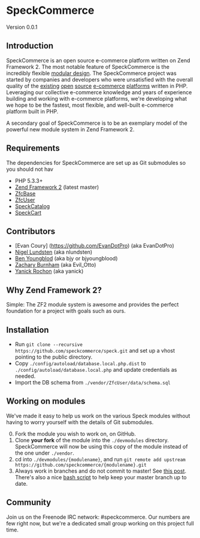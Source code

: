 SpeckCommerce
=============
Version 0.0.1

Introduction
------------

SpeckCommerce is an open source e-commerce platform written on Zend Framework 2.
The most notable feature of SpeckCommerce is the incredibly flexible [modular
design](https://github.com/speckcommerce/speck/wiki/Module-Separation-Strategy).
The SpeckCommerce project was started by companies and developers who were
unsatisfied with the overall quality of the
[existing](http://www.magentocommerce.com/) [open](http://www.oscommerce.com/)
[source](http://www.zen-cart.com/) [e-commerce](http://www.ecartcommerce.com/)
[platforms](http://www.opencart.com/) written in PHP.  Leveraging our collective
e-commerce knowledge and years of experience building and working with
e-commerce platforms, we're developing what we hope to be the fastest, most
flexible, and well-built e-commerce platform built in PHP.

A secondary goal of SpeckCommerce is to be an exemplary model of the powerful
new module system in Zend Framework 2.

Requirements
------------

The dependencies for SpeckCommerce are set up as Git submodules so you should not hav

* PHP 5.3.3+
* [Zend Framework 2](https://github.com/zendframework/zf2) (latest master)
* [ZfcBase](https://github.com/ZF-Commons/ZfcBase)
* [ZfcUser](https://github.com/ZF-Commons/ZfcUser)
* [SpeckCatalog](https://github.com/speckcommerce/SpeckCatalog)
* [SpeckCart](https://github.com/speckcommerce/SpeckCart)


Contributors
------------

* [Evan Coury] (https://github.com/EvanDotPro) (aka EvanDotPro)
* [Nigel Lundsten](https://github.com/nclundsten) (aka nlundsten)
* [Ben Youngblod](https://github.com/bjyoungblood) (aka bjy or bjyoungblood)
* [Zachary Burnham](https://github.com/zburnham) (aka Evil\_Otto)
* [Yanick Rochon](https://github.com/yanickrochon) (aka yanick)

Why Zend Framework 2?
---------------------

Simple: The ZF2 module system is awesome and provides the perfect foundation for
a project with goals such as ours.

Installation
------------

* Run `git clone --recursive https://github.com/speckcommerce/speck.git` and
  set up a vhost pointing to the public directory.
* Copy `./config/autoload/database.local.php.dist` to
  `./config/autoload/database.local.php` and update credentials as needed.
* Import the DB schema from `./vendor/ZfcUser/data/schema.sql`

Working on modules
------------------

We've made it easy to help us work on the various Speck modules without having to worry yourself with the details of Git submodules.

0. Fork the module you wish to work on, on GitHub.
1. Clone **your fork** of the module into the `./devmodules` directory. SpeckCommerce will now be using this copy of the module instead of the one under `./vendor`.
2. cd into `./devmodules/{modulename}`, and run `git remote add upstream https://github.com/speckcommerce/{modulename}.git`
3. Always work in branches and do not commit to master! See [this post](http://blog.evan.pro/keeping-a-clean-github-fork-part-1). There's also a nice [bash script](https://gist.github.com/1506822) to help keep your master branch up to date.



Community
---------

Join us on the Freenode IRC network: #speckcommerce. Our numbers are few right
now, but we're a dedicated small group working on this project full time.

